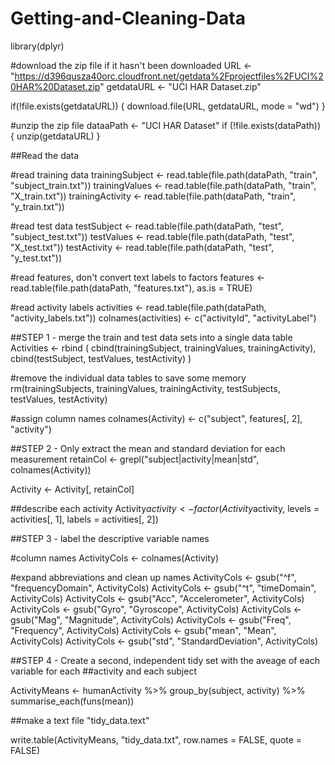# Getting-and-Cleaning-Data

library(dplyr)

#download the zip file if it hasn't been downloaded
URL <- "https://d396qusza40orc.cloudfront.net/getdata%2Fprojectfiles%2FUCI%20HAR%20Dataset.zip"
getdataURL <- "UCI HAR Dataset.zip"

if(!file.exists(getdataURL)) {
  download.file(URL, getdataURL, mode = "wd")
}

#unzip the zip file
dataaPath <- "UCI HAR Dataset"
if (!file.exists(dataPath)) {
  unzip(getdataURL)
}

##Read the data

#read training data
trainingSubject <- read.table(file.path(dataPath, "train", "subject_train.txt"))
trainingValues <- read.table(file.path(dataPath, "train", "X_train.txt"))
trainingActivity <- read.table(file.path(dataPath, "train", "y_train.txt"))

#read test data
testSubject <- read.table(file.path(dataPath, "test", "subject_test.txt"))
testValues <- read.table(file.path(dataPath, "test", "X_test.txt"))
testActivity <- read.table(file.path(dataPath, "test", "y_test.txt"))

#read features, don't convert text labels to factors
features <- read.table(file.path(dataPath, "features.txt"), as.is = TRUE)

#read activity labels
activities <- read.table(file.path(dataPath, "activity_labels.txt"))
colnames(activities) <- c("activityId", "activityLabel")

##STEP 1 - merge the train and test data sets into a single data table
Activities <- rbind (
    cbind(trainingSubject, trainingValues, trainingActivity),
    cbind(testSubject, testValues, testActivity)
)

#remove the individual data tables to save some memory
rm(trainingSubjects, trainingValues, trainingActivity, testSubjects, testValues, testActivity)

#assign column names
colnames(Activity) <- c("subject", features[, 2], "activity")

##STEP 2 - Only extract the mean and standard deviation for each measurement
retainCol <- grepl("subject|activity|mean|std", colnames(Activity))

Activity <- Activity[, retainCol]

##describe each activity
Activity$activity <- factor(Activity$activity, levels = activities[, 1], labels = activities[, 2])

##STEP 3 - label the descriptive variable names

#column names
ActivityCols <- colnames(Activity)

#expand abbreviations and clean up names
ActivityCols <- gsub("^f", "frequencyDomain", ActivityCols)
ActivityCols <- gsub("^t", "timeDomain", ActivityCols)
ActivityCols <- gsub("Acc", "Accelerometer", ActivityCols)
ActivityCols <- gsub("Gyro", "Gyroscope", ActivityCols)
ActivityCols <- gsub("Mag", "Magnitude", ActivityCols)
ActivityCols <- gsub("Freq", "Frequency", ActivityCols)
ActivityCols <- gsub("mean", "Mean", ActivityCols)
ActivityCols <- gsub("std", "StandardDeviation", ActivityCols)

##STEP 4 - Create a second, independent tidy set with the aveage of each variable for each
##activity and each subject

ActivityMeans <- humanActivity %>% 
    group_by(subject, activity) %>%
    summarise_each(funs(mean))

##make a text file "tidy_data.text"

write.table(ActivityMeans, "tidy_data.txt", row.names = FALSE, quote = FALSE)
